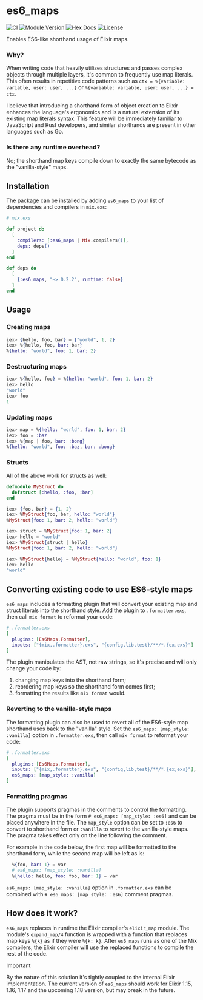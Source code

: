 # es6_maps

[![CI](https://github.com/kzemek/es6_maps/actions/workflows/elixir.yml/badge.svg)](https://github.com/kzemek/es6_maps/actions/workflows/elixir.yml)
[![Module Version](https://img.shields.io/hexpm/v/es6_maps.svg)](https://hex.pm/packages/es6_maps)
[![Hex Docs](https://img.shields.io/badge/hex-docs-lightgreen.svg)](https://hexdocs.pm/es6_maps/)
[![License](https://img.shields.io/hexpm/l/es6_maps.svg)](https://github.com/kzemek/es6_maps/blob/master/LICENSE)

Enables ES6-like shorthand usage of Elixir maps.

### Why?

When writing code that heavily utilizes structures and passes complex objects through multiple layers, it's common to frequently use map literals.
This often results in repetitive code patterns such as `ctx = %{variable: variable, user: user, ...}` or `%{variable: variable, user: user, ...} = ctx`.

I believe that introducing a shorthand form of object creation to Elixir enhances the language's ergonomics and is a natural extension of its existing map literals syntax.
This feature will be immediately familiar to JavaScript and Rust developers, and similar shorthands are present in other languages such as Go.

### Is there any runtime overhead?

No; the shorthand map keys compile down to exactly the same bytecode as the "vanilla-style" maps.

## Installation

The package can be installed by adding `es6_maps` to your list of dependencies and compilers in `mix.exs`:

```elixir
# mix.exs

def project do
  [
    compilers: [:es6_maps | Mix.compilers()],
    deps: deps()
  ]
end

def deps do
  [
    {:es6_maps, "~> 0.2.2", runtime: false}
  ]
end
```

## Usage

### Creating maps

```elixir
iex> {hello, foo, bar} = {"world", 1, 2}
iex> %{hello, foo, bar: bar}
%{hello: "world", foo: 1, bar: 2}
```

### Destructuring maps

```elixir
iex> %{hello, foo} = %{hello: "world", foo: 1, bar: 2}
iex> hello
"world"
iex> foo
1
```

### Updating maps

```elixir
iex> map = %{hello: "world", foo: 1, bar: 2}
iex> foo = :baz
iex> %{map | foo, bar: :bong}
%{hello: "world", foo: :baz, bar: :bong}
```

### Structs

All of the above work for structs as well:

```elixir
defmodule MyStruct do
  defstruct [:hello, :foo, :bar]
end

iex> {foo, bar} = {1, 2}
iex> %MyStruct{foo, bar, hello: "world"}
%MyStruct{foo: 1, bar: 2, hello: "world"}

iex> struct = %MyStruct{foo: 1, bar: 2}
iex> hello = "world"
iex> %MyStruct{struct | hello}
%MyStruct{foo: 1, bar: 2, hello: "world"}

iex> %MyStruct{hello} = %MyStruct{hello: "world", foo: 1}
iex> hello
"world"
```

## Converting existing code to use ES6-style maps

`es6_maps` includes a formatting plugin that will convert your existing map and struct literals into the shorthand style.
Add the plugin to `.formatter.exs`, then call `mix format` to reformat your code:

```elixir
# .formatter.exs
[
  plugins: [Es6Maps.Formatter],
  inputs: ["{mix,.formatter}.exs", "{config,lib,test}/**/*.{ex,exs}"]
]
```

The plugin manipulates the AST, not raw strings, so it's precise and will only change your code by:

1. changing map keys into the shorthand form;
2. reordering map keys so the shorthand form comes first;
3. formatting the results like `mix format` would.

### Reverting to the vanilla-style maps

The formatting plugin can also be used to revert all of the ES6-style map shorthand uses back to the "vanilla" style.
Set the `es6_maps: [map_style: :vanilla]` option in `.formatter.exs`, then call `mix format` to reformat your code:

```elixir
# .formatter.exs
[
  plugins: [Es6Maps.Formatter],
  inputs: ["{mix,.formatter}.exs", "{config,lib,test}/**/*.{ex,exs}"],
  es6_maps: [map_style: :vanilla]
]
```

### Formatting pragmas

The plugin supports pragmas in the comments to control the formatting.
The pragma must be in the form `# es6_maps: [map_style: :es6]` and can be placed anywhere in the file.
The `map_style` option can be set to `:es6` to convert to shorthand form or `:vanilla` to revert to the vanilla-style maps.
The pragma takes effect only on the line following the comment.

For example in the code below, the first map will be formatted to the shorthand form, while the second map will be left as is:

```elixir
  %{foo, bar: 1} = var
  # es6_maps: [map_style: :vanilla]
  %{hello: hello, foo: foo, bar: 1} = var
```

`es6_maps: [map_style: :vanilla]` option in `.formatter.exs` can be combined with `# es6_maps: [map_style: :es6]` comment pragmas.

## How does it work?

`es6_maps` replaces in runtime the Elixir compiler's `elixir_map` module.
The module's `expand_map/4` function is wrapped with a function that replaces map keys `%{k}` as if they were `%{k: k}`.
After `es6_maps` runs as one of the Mix compilers, the Elixir compiler will use the replaced functions to compile the rest of the code.

> [!IMPORTANT]
> By the nature of this solution it's tightly coupled to the internal Elixir implementation.
> The current version of `es6_maps` should work for Elixir 1.15, 1.16, 1.17 and the upcoming 1.18 version, but may break in the future.
